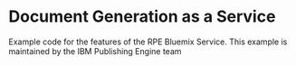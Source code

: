 # Document Generation as a Service

Example code for the features of the RPE Bluemix Service. This example is maintained by the IBM Publishing Engine team
